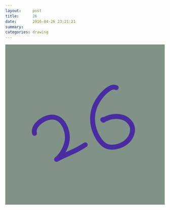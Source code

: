 ```yaml
---
layout:     post
title:      26
date:       2016-04-26 23:21:21
summary:    
categories: drawing
---
```

![26](/images/diary/26.png "HAPPY BIRTHDAY!!")
